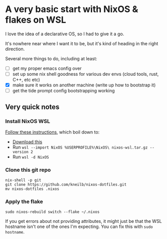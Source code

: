# A very basic start with NixOS & flakes on WSL

I love the idea of a declarative OS, so I had to give it a go.

It's nowhere near where I want it to be, but it's kind of heading in the right direction.

Several more things to do, including at least:

- [ ] get my proper emacs config over
- [ ] set up some nix shell goodness for various dev envs (cloud tools, rust, C++, etc etc)
- [X] make sure it works on another machine (write up how to bootstrap it)
- [ ] get the tide prompt config bootstrapping working

## Very quick notes

### Install NixOS WSL

[Follow these instructions](https://nix-community.github.io/NixOS-WSL/install.html), which boil down to:

 - [Download this](https://github.com/nix-community/NixOS-WSL/releases/download/2405.5.4/nixos-wsl.tar.gz)
 - Run `wsl --import NixOS %USERPROFILE%\NixOS\ nixos-wsl.tar.gz --version 2`
 - Run `wsl -d NixOS`

### Clone this git repo

```
nix-shell -p git
git clone https://github.com/kneilb/nixos-dotfiles.git
mv nixos-dotfiles .nixos
```

### Apply the flake

```
sudo nixos-rebuild switch --flake ~/.nixos
```

If you get errors about not providing attributes, it might just be that the WSL hostname isn't one of the ones I'm expecting.
You can fix this with `sudo hostname`.
